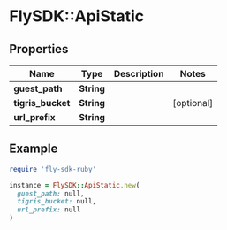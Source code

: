 # FlySDK::ApiStatic

## Properties

| Name | Type | Description | Notes |
| ---- | ---- | ----------- | ----- |
| **guest_path** | **String** |  |  |
| **tigris_bucket** | **String** |  | [optional] |
| **url_prefix** | **String** |  |  |

## Example

```ruby
require 'fly-sdk-ruby'

instance = FlySDK::ApiStatic.new(
  guest_path: null,
  tigris_bucket: null,
  url_prefix: null
)
```

